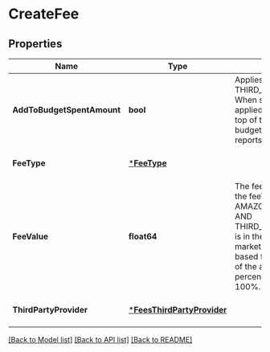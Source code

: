# CreateFee

## Properties
Name | Type | Description | Notes
------------ | ------------- | ------------- | -------------
**AddToBudgetSpentAmount** | **bool** | Applies only to THIRD_PARTY_APPLIED_FEE. When set to true, third-party applied fees are are added on top of the total ad group budget spent amount in reports. | [optional] [default to null]
**FeeType** | [***FeeType**](FeeType.md) |  | [optional] [default to null]
**FeeValue** | **float64** | The fee amount expressed as the feeValueType. AMAZON_AUDIENCE_FEE AND THIRD_PARTY_AUDIENCE_FEE is in the currency of the marketplace. All other CPM based fees are in the currency of the advertiser. For percentages, 100 represents 100%. | [optional] [default to null]
**ThirdPartyProvider** | [***FeesThirdPartyProvider**](FeesThirdPartyProvider.md) |  | [optional] [default to null]

[[Back to Model list]](../README.md#documentation-for-models) [[Back to API list]](../README.md#documentation-for-api-endpoints) [[Back to README]](../README.md)

